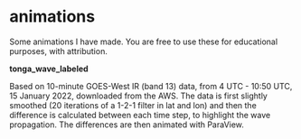 # animations

Some animations I have made. You are free to use these for educational purposes, with attribution.

<b> tonga_wave_labeled </b>

Based on 10-minute GOES-West IR (band 13) data, from 4 UTC - 10:50 UTC, 15 January 2022, downloaded from the AWS. The data is first slightly smoothed (20 iterations of a 1-2-1 filter in lat and lon) and then the difference is calculated between each time step, to highlight the wave propagation. The differences are then animated with ParaView.
